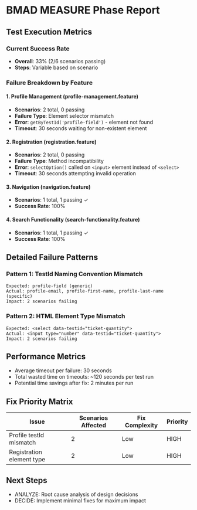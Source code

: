 # BMAD MEASURE Phase Report

## Test Execution Metrics

### Current Success Rate
- **Overall**: 33% (2/6 scenarios passing)
- **Steps**: Variable based on scenario

### Failure Breakdown by Feature

#### 1. Profile Management (profile-management.feature)
- **Scenarios**: 2 total, 0 passing
- **Failure Type**: Element selector mismatch
- **Error**: `getByTestId('profile-field')` - element not found
- **Timeout**: 30 seconds waiting for non-existent element

#### 2. Registration (registration.feature)  
- **Scenarios**: 2 total, 0 passing
- **Failure Type**: Method incompatibility
- **Error**: `selectOption()` called on `<input>` element instead of `<select>`
- **Timeout**: 30 seconds attempting invalid operation

#### 3. Navigation (navigation.feature)
- **Scenarios**: 1 total, 1 passing ✓
- **Success Rate**: 100%

#### 4. Search Functionality (search-functionality.feature)
- **Scenarios**: 1 total, 1 passing ✓
- **Success Rate**: 100%

## Detailed Failure Patterns

### Pattern 1: TestId Naming Convention Mismatch
```
Expected: profile-field (generic)
Actual: profile-email, profile-first-name, profile-last-name (specific)
Impact: 2 scenarios failing
```

### Pattern 2: HTML Element Type Mismatch
```
Expected: <select data-testid="ticket-quantity">
Actual: <input type="number" data-testid="ticket-quantity">
Impact: 2 scenarios failing
```

## Performance Metrics
- Average timeout per failure: 30 seconds
- Total wasted time on timeouts: ~120 seconds per test run
- Potential time savings after fix: 2 minutes per run

## Fix Priority Matrix

| Issue | Scenarios Affected | Fix Complexity | Priority |
|-------|-------------------|----------------|----------|
| Profile testId mismatch | 2 | Low | HIGH |
| Registration element type | 2 | Low | HIGH |

## Next Steps
- ANALYZE: Root cause analysis of design decisions
- DECIDE: Implement minimal fixes for maximum impact